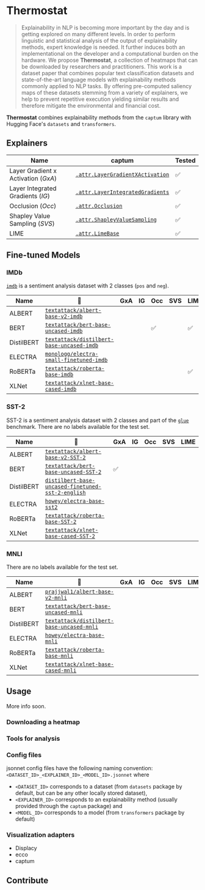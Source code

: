 # Thermostat

> Explainability in NLP is becoming more important by the day and is getting explored on many different levels. In order to perform linguistic and statistical analysis of the output of explainability methods, expert knowledge is needed. It further induces both an implementational on the developer and a computational burden on the hardware. We propose **Thermostat**, a collection of heatmaps that can be downloaded by researchers and practitioners. This work is a dataset paper that combines popular text classification datasets and state-of-the-art language models with explainability methods commonly applied to NLP tasks. By offering pre-computed saliency maps of these datasets stemming from a variety of explainers, we help to prevent repetitive execution yielding similar results and therefore mitigate the environmental and financial cost.

**Thermostat** combines explainability methods from the `captum` library with Hugging Face's `datasets` and `transformers`.



## Explainers
Name | captum | Tested
--- | --- | ---
Layer Gradient x Activation (*GxA*) | [`.attr.LayerGradientXActivation`](https://captum.ai/api/layer.html#layer-gradient-x-activation) | ✅
Layer Integrated Gradients (*IG*) | [`.attr.LayerIntegratedGradients`](https://captum.ai/api/layer.html#layer-integrated-gradients) | ✅
Occlusion (*Occ*) | [`.attr.Occlusion`](https://captum.ai/api/occlusion.html) | ✅
Shapley Value Sampling (*SVS*) | [`.attr.ShapleyValueSampling`](https://captum.ai/api/shapley_value_sampling.html) | ✅
LIME | [`.attr.LimeBase`](https://captum.ai/api/lime.html) | ✅


## Fine-tuned Models


### IMDb

[`imdb`](https://huggingface.co/datasets/viewer/?dataset=imdb) is a sentiment analysis dataset with 2 classes (`pos` and `neg`).

Name | 🤗 | GxA | IG | Occ | SVS | LIME 
--- | --- | --- | --- | --- | --- | ---
ALBERT | [`textattack/albert-base-v2-imdb`](https://huggingface.co/textattack/albert-base-v2-imdb)
BERT | [`textattack/bert-base-uncased-imdb`](https://huggingface.co/textattack/bert-base-uncased-imdb) | | | ✅ | | ✅  
DistilBERT | [`textattack/distilbert-base-uncased-imdb`](https://huggingface.co/textattack/distilbert-base-uncased-imdb)
ELECTRA | [`monologg/electra-small-finetuned-imdb`](https://huggingface.co/monologg/electra-small-finetuned-imdb)
RoBERTa | [`textattack/roberta-base-imdb`](https://huggingface.co/textattack/roberta-base-imdb) | | | | |✅
XLNet | [`textattack/xlnet-base-cased-imdb`](https://huggingface.co/textattack/xlnet-base-cased-imdb)


### SST-2

SST-2 is a sentiment analysis dataset with 2 classes and part of the [`glue`](https://huggingface.co/datasets/viewer/?dataset=glue&config=sst2) benchmark.
There are no labels available for the test set.

Name | 🤗 | GxA | IG | Occ | SVS | LIME 
--- | --- | --- | --- | --- | --- | ---
ALBERT | [`textattack/albert-base-v2-SST-2`](https://huggingface.co/textattack/albert-base-v2-SST-2)
BERT | [`textattack/bert-base-uncased-SST-2`](https://huggingface.co/textattack/bert-base-uncased-SST-2) | ✅
DistilBERT | [`distilbert-base-uncased-finetuned-sst-2-english`](https://huggingface.co/distilbert-base-uncased-finetuned-sst-2-english)
ELECTRA | [`howey/electra-base-sst2`](https://huggingface.co/howey/electra-base-sst2)
RoBERTa | [`textattack/roberta-base-SST-2`](https://huggingface.co/textattack/roberta-base-SST-2)
XLNet | [`textattack/xlnet-base-cased-SST-2`](https://huggingface.co/textattack/xlnet-base-cased-SST-2)


### MNLI

There are no labels available for the test set.

Name | 🤗 | GxA | IG | Occ | SVS | LIME 
--- | --- | --- | --- | --- | --- | ---
ALBERT | [`prajjwal1/albert-base-v2-mnli`](https://huggingface.co/prajjwal1/albert-base-v2-mnli)
BERT | [`textattack/bert-base-uncased-mnli`](https://huggingface.co/textattack/bert-base-uncased-MNLI)
DistilBERT | [`textattack/distilbert-base-uncased-mnli`](https://huggingface.co/textattack/distilbert-base-uncased-MNLI)
ELECTRA | [`howey/electra-base-mnli`](https://huggingface.co/howey/electra-base-mnli)
RoBERTa | [`textattack/roberta-base-mnli`](https://huggingface.co/textattack/roberta-base-MNLI)
XLNet | [`textattack/xlnet-base-cased-mnli`](https://huggingface.co/textattack/xlnet-base-cased-MNLI)



## Usage

More info soon.

### Downloading a heatmap



### Tools for analysis


### Config files

jsonnet config files have the following naming convention:
`<DATASET_ID>_<EXPLAINER_ID>_<MODEL_ID>.jsonnet` where
* `<DATASET_ID>` corresponds to a dataset (from `datasets` package by default, but can be any other locally stored dataset),
* `<EXPLAINER_ID>` corresponds to an explainability method (usually provided through the `captum` package) and
* `<MODEL_ID>` corresponds to a model (from `transformers` package by default)


### Visualization adapters
* Displacy
* ecco
* captum


## Contribute
